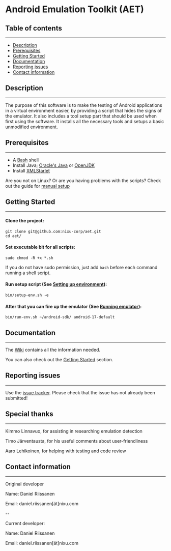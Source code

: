 # Android Emulation Toolkit (AET) #

## Table of contents ##
---
* [Description](#description)
* [Prerequisites](#prerequisites)
* [Getting Started](#getting-started)
* [Documentation](#documentation)
* [Reporting issues](#reporting-issues)
* [Contact information](#contact-information)


## Description ##
---
The purpose of this software is to make the testing of Android applications in
a virtual environment easier, by providing a script that hides the signs of
the emulator. It also includes a tool setup part that should be used when first
using the software. It installs all the necessary tools and setups a basic
unmodified environment.


## Prerequisites ##
---
* A [Bash][1] shell
* Install Java; [Oracle's Java][2] or [OpenJDK][3]
* Install [XMLStarlet][4]

Are you not on Linux? Or are you having problems with the scripts? Check out the
guide for [manual setup][5]

## Getting Started ##
---
#### Clone the project: ####
```
git clone git@github.com:nixu-corp/aet.git
cd aet/
```

#### Set executable bit for all scripts: ####
```
sudo chmod -R +x *.sh
```
If you do not have sudo permission, just add `bash` before each command running a shell script.

#### Run setup script (See [Setting up environment][6]): ####
```
bin/setup-env.sh -e
```

#### After that you can fire up the emulator (See [Running emulator][8]): ####
```
bin/run-env.sh ~/android-sdk/ android-17-default
```


## Documentation ##
---
The [Wiki][10] contains all the information needed.

You can also check out the [Getting Started](#getting-started) section.


## Reporting issues ##
---
Use the [issue tracker][11]. Please check that the issue has not already
been submitted!


## Special thanks ##
---
Kimmo Linnavuo, for assisting in researching emulation detection

Timo Järventausta, for his useful comments about user-friendliness

Aaro Lehikoinen, for helping with testing and code review


## Contact information ##
---
Original developer

Name:   Daniel Riissanen

Email:  daniel.riissanen[ät]nixu.com

--

Current developer:

Name:   Daniel Riissanen

Email:  daniel.riissanen[ät]nixu.com

<!--- Links -->
[1]: https://en.wikipedia.org/wiki/Bash_%28Unix_shell%29
[2]: http://java.com/en/download/
[3]: http://openjdk.java.net/install/
[4]: http://xmlstar.sourceforge.net/download.php
[5]: https://github.com/nixu-corp/aet/wiki/Manual-setup
[6]: https://github.com/nixu-corp/aet/wiki/Setting-up-environment
[8]: https://github.com/nixu-corp/aet/wiki/Running-the-emulator
[9]: https://github.com/nixu-corp/aet/wiki/Examples
[10]: https://github.com/nixu-corp/aet/wiki
[11]: https://github.com/nixu-corp/aet/issues
